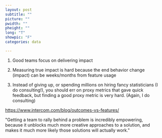 ```yaml
---
layout: post
subtitle: ""
picture: ""
pwidth: ""
pheight: ""
long: "T"
showpic: "F"
categories: data

---
```


1. Good teams focus on delivering impact

2. Measuring true impact is hard because the end behavior change (impact) can be weeks/months from feature usage

3. Instead of giving up, or spending millions on hiring fancy statisticians (I do consulting!), you should err on proxy metrics that gave quick feedback, but finding a good proxy metric is very hard. (Again, I do consulting)


https://www.intercom.com/blog/outcomes-vs-features/

"Getting a team to rally behind a problem is incredibly empowering, because it unblocks much more creative approaches to a solution, and makes it much more likely those solutions will actually work."